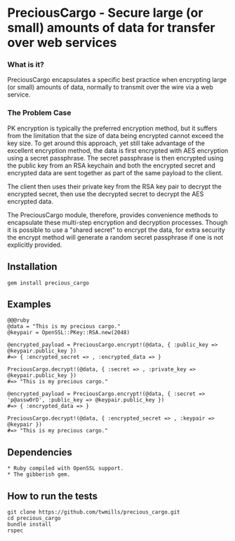 # PreciousCargo - Secure large (or small) amounts of data for transfer over web services

### What is it?

PreciousCargo encapsulates a specific best practice when encrypting large (or small) amounts of data, normally to transmit over the wire via a web service.

### The Problem Case

PK encryption is typically the preferred encryption method, but it suffers from the limitation that the size of data being encrypted cannot exceed the key size. To get around this approach, yet still take advantage of the excellent encryption method, the data is first encrypted with AES encryption using a secret passphrase. The secret passphrase is then encrypted using the public key from an RSA keychain and both the encrypted secret and encrypted data are sent together as part of the same payload to the client.

The client then uses their private key from the RSA key pair to decrypt the encrypted secret, then use the decrypted secret to decrypt the AES encrypted data.

The PreciousCargo module, therefore, provides convenience methods to encapsulate these multi-step encryption and decryption processes. Though it is possible to use a "shared secret" to encrypt the data, for extra security the encrypt method will generate a random secret passphrase if one is not explicitly provided.

## Installation

    gem install precious_cargo

## Examples

    @@@ruby
    @data = "This is my precious cargo."
    @keypair = OpenSSL::PKey::RSA.new(2048)

    @encrypted_payload = PreciousCargo.encrypt!(@data, { :public_key => @keypair.public_key })
    #=> { :encrypted_secret => , :encrypted_data => }

    PreciousCargo.decrypt!(@data, { :secret => , :private_key => @keypair.public_key })
    #=> "This is my precious cargo."

    @encrypted_payload = PreciousCargo.encrypt!(@data, { :secret => 'p@assw0rD', :public_key => @keypair.public_key })
    #=> { :encrypted_data => }

    PreciousCargo.decrypt!(@data, { :encrypted_secret => , :keypair => @keypair })
    #=> "This is my precious cargo."

## Dependencies

    * Ruby compiled with OpenSSL support.
    * The gibberish gem.

## How to run the tests

    git clone https://github.com/twmills/precious_cargo.git
    cd precious_cargo
    bundle install
    rspec